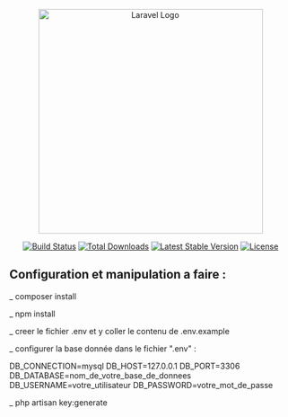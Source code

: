 <p align="center"><a href="https://laravel.com" target="_blank"><img src="https://raw.githubusercontent.com/laravel/art/master/logo-lockup/5%20SVG/2%20CMYK/1%20Full%20Color/laravel-logolockup-cmyk-red.svg" width="400" alt="Laravel Logo"></a></p>

<p align="center">
<a href="https://github.com/laravel/framework/actions"><img src="https://github.com/laravel/framework/workflows/tests/badge.svg" alt="Build Status"></a>
<a href="https://packagist.org/packages/laravel/framework"><img src="https://img.shields.io/packagist/dt/laravel/framework" alt="Total Downloads"></a>
<a href="https://packagist.org/packages/laravel/framework"><img src="https://img.shields.io/packagist/v/laravel/framework" alt="Latest Stable Version"></a>
<a href="https://packagist.org/packages/laravel/framework"><img src="https://img.shields.io/packagist/l/laravel/framework" alt="License"></a>
</p>

## Configuration et manipulation a faire :

<p>_ composer install </p>

<p>_ npm install </p>

<p>_ creer le fichier .env et y coller le contenu de .env.example</p>

<p>_ configurer la base donnée dans le fichier ".env" : </p>

DB_CONNECTION=mysql
DB_HOST=127.0.0.1
DB_PORT=3306
DB_DATABASE=nom_de_votre_base_de_donnees
DB_USERNAME=votre_utilisateur
DB_PASSWORD=votre_mot_de_passe

<p>_ php artisan key:generate </p>
